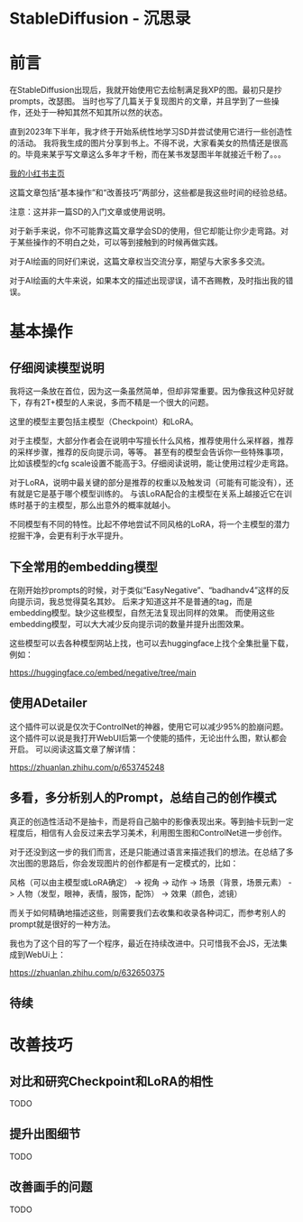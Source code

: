 # StableDiffusion - 沉思录

# 前言

在StableDiffusion出现后，我就开始使用它去绘制满足我XP的图。最初只是抄prompts，改瑟图。 
当时也写了几篇关于复现图片的文章，并且学到了一些操作，还处于一种知其然不知其所以然的状态。

直到2023年下半年，我才终于开始系统性地学习SD并尝试使用它进行一些创造性的活动。
我将我生成的图片分享到书上。不得不说，大家看美女的热情还是很高的。毕竟来某乎写文章这么多年才千粉，而在某书发瑟图半年就接近千粉了。。。

[我的小红书主页](https://www.xiaohongshu.com/user/profile/6474822f000000002a037365?xhsshare=CopyLink&appuid=6474822f000000002a037365&apptime=1704264015)

这篇文章包括“基本操作”和“改善技巧”两部分，这些都是我这些时间的经验总结。

注意：这并非一篇SD的入门文章或使用说明。

对于新手来说，你不可能靠这篇文章学会SD的使用，但它却能让你少走弯路。对于某些操作的不明白之处，可以等到接触到的时候再做实践。

对于AI绘画的同好们来说，这篇文章权当交流分享，期望与大家多多交流。

对于AI绘画的大牛来说，如果本文的描述出现谬误，请不吝赐教，及时指出我的错误。


# 基本操作

## 仔细阅读模型说明

我将这一条放在首位，因为这一条虽然简单，但却非常重要。因为像我这种见好就下，存有2T+模型的人来说，多而不精是一个很大的问题。

这里的模型主要包括主模型（Checkpoint）和LoRA。

对于主模型，大部分作者会在说明中写擅长什么风格，推荐使用什么采样器，推荐的采样步骤，推荐的反向提示词，等等。 
甚至有的模型会告诉你一些特殊事项，比如该模型的cfg scale设置不能高于3。仔细阅读说明，能让使用过程少走弯路。

对于LoRA，说明中最关键的部分是推荐的权重以及触发词（可能有可能没有），还有就是它是基于哪个模型训练的。
与该LoRA配合的主模型在关系上越接近它在训练时基于的主模型，那么出意外的概率就越小。

不同模型有不同的特性。比起不停地尝试不同风格的LoRA，将一个主模型的潜力挖掘干净，会更有利于水平提升。


## 下全常用的embedding模型

在刚开始抄prompts的时候，对于类似“EasyNegative”、“badhandv4”这样的反向提示词，我总觉得莫名其妙。
后来才知道这并不是普通的tag，而是embedding模型。缺少这些模型，自然无法复现出同样的效果。
而使用这些embedding模型，可以大大减少反向提示词的数量并提升出图效果。

这些模型可以去各种模型网站上找，也可以去huggingface上找个全集批量下载，例如：

https://huggingface.co/embed/negative/tree/main


## 使用ADetailer

这个插件可以说是仅次于ControlNet的神器，使用它可以减少95%的脸崩问题。
这个插件可以说是我打开WebUI后第一个使能的插件，无论出什么图，默认都会开启。
可以阅读这篇文章了解详情：

https://zhuanlan.zhihu.com/p/653745248


## 多看，多分析别人的Prompt，总结自己的创作模式

真正的创造性活动不是抽卡，而是将自己脑中的影像表现出来。等到抽卡玩到一定程度后，相信有人会反过来去学习美术，利用图生图和ControlNet进一步创作。

对于还没到这一步的我们而言，还是只能通过语言来描述我们的想法。在总结了多次出图的思路后，你会发现图片的创作都是有一定模式的，比如：

风格（可以由主模型或LoRA确定） -> 视角 -> 动作 -> 场景（背景，场景元素） -> 人物（发型，眼神，表情，服饰，配饰） -> 效果（颜色，滤镜）

而关于如何精确地描述这些，则需要我们去收集和收录各种词汇，而参考别人的prompt就是很好的一种方法。

我也为了这个目的写了一个程序，最近在持续改进中。只可惜我不会JS，无法集成到WebUi上：

https://zhuanlan.zhihu.com/p/632650375


## 待续


# 改善技巧

## 对比和研究Checkpoint和LoRA的相性

TODO


## 提升出图细节

TODO


## 改善画手的问题

TODO


